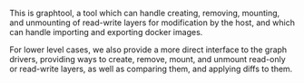 This is graphtool, a tool which can handle creating, removing, mounting, and
unmounting of read-write layers for modification by the host, and which can
handle importing and exporting docker images.

For lower level cases, we also provide a more direct interface to the graph
drivers, providing ways to create, remove, mount, and unmount read-only or
read-write layers, as well as comparing them, and applying diffs to them.
